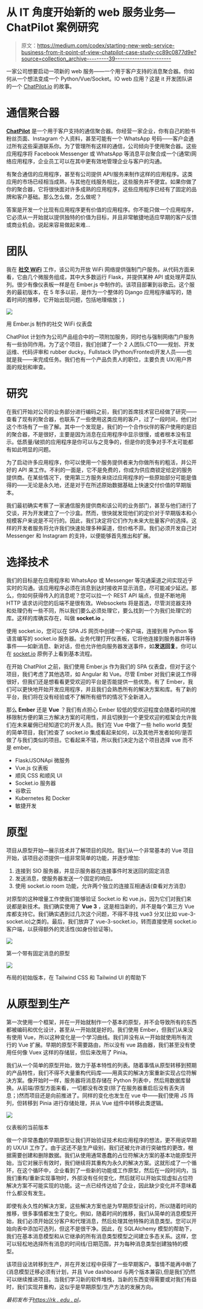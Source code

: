 # 从 IT 角度开始新的 web 服务业务— ChatPilot 案例研究

> 原文：<https://medium.com/codex/starting-new-web-service-business-from-it-point-of-view-chatpilot-case-study-cc89c0877d9e?source=collection_archive---------39----------------------->

一家公司想要启动一项新的 web 服务——一个用于客户支持的消息聚合器。你如何从一个想法变成一个 Python/Vue/Socket。IO web 应用？这是 it 开发团队讲的一个 [ChatPilot.io](https://chatpilot.io/) 的故事。

# 通信聚合器

[**ChatPilot**](https://chatpilot.io/) 是一个用于客户支持的通信聚合器。你经营一家企业，你有自己的脸书粉丝页面、Instagram 个人资料，甚至可能有一个 WhatsApp 号码——客户会通过所有这些渠道联系你。为了管理所有这样的通信，公司倾向于使用聚合器。这些应用程序将 Facebook Messenger 或 WhatsApp 等消息平台聚合成一个(通常)网络应用程序，企业员工可以在其中更有效地管理企业与客户的沟通。

有聚合通信的应用程序，甚至有公司提供 API/服务来制作这样的应用程序。这类应用的市场已经相当成熟，与其他在线服务相比，这些服务并不便宜。如果你做了你的聚合器，它将很快面对许多成熟的应用程序，这些应用程序已经有了固定的品牌和客户基础。那么怎么做，怎么做呢？

答案是开发一个比现有应用程序更有价值的应用程序。你不能只做一个应用程序，它必须从一开始就以提供独特的价值为目标，并且非常敏捷地适应早期的客户反馈或商业机会。说起来容易做起来难…

# 团队

我在 [**社交 WiFi**](https://socialwifi.com) 工作，该公司为开放 WiFi 网络提供强制门户服务。从代码方面来看，它由几个微服务组成，其中大多数运行 Flask，并提供某种 API 或处理芹菜队列。很少有像仪表板一样是在 Ember.js 中制作的。该项目部署到谷歌云。这个服务的最初版本，在 5 年多以前，是作为一个整体的 Django 应用程序编写的，随着时间的推移，它开始出现问题，包括地理缩放；)

![](img/c2be9d4a924a1adbaf84e91a1a47e7a2.png)

用 Ember.js 制作的社交 WiFi 仪表盘

ChatPilot 计划作为公司产品组合中的一项附加服务，同时也与强制网络门户服务有一些协同作用。为了这个项目，我们创建了一个 2 人团队:CTO——规划、开发运维、代码评审和 rubber ducky。Fullstack (Python/Fronted)开发人员——也就是我——来完成任务。我们也有一个产品负责人的职位，主要负责 UX/用户界面的规划和审查。

# 研究

在我们开始对公司的业务部分进行编码之前，我们的首席技术官已经做了研究——查看了现有的聚合器，也联系了一些使用这类应用的客户，过了一段时间，他们对这个市场有了一些了解。其中一个发现是，我们的一个合作伙伴的客户使用的是旧的聚合器，不是很好，主要是因为消息在应用程序中显示很慢，或者根本没有显示。低质量/破损的应用程序是你可以与之竞争的，但是你的竞争对手不太可能都有如此明显的问题。

为了启动许多应用程序，你可以使用一个服务提供者来为你做所有的粗活，并公开好的 API 来工作。不利的一面是，它不是免费的，你成为供应商锁定给定的服务提供商。在某些情况下，使用第三方服务来绕过应用程序的一些原始部分可能是值得的——无论是永久地，还是对于在所述原始数据基础上快速交付价值的早期版本。

我们最初确实考察了一家通信服务提供商和该公司的业务部门，甚至与他们进行了交谈，并为开发建立了一个沙盒。然而，很快就发现他们的定价对于早期版本和小规模客户来说是不可行的。因此，我们决定将它们作为未来大批量客户的选择。这样的开发者服务将允许我们快速处理多种渠道，但价格不菲。我们必须开发自己对 Messenger 和 Instagram 的支持，以便能够首先推出和扩展。

# 选择技术

我们的目标是在应用程序和 WhatsApp 或 Messenger 等沟通渠道之间实现近乎实时的沟通。该应用程序必须在消息到达时接收并显示消息，尽可能减少延迟。那么，你如何获得传入的消息呢？您可以拉一个 REST API 端点，但是不断地用 HTTP 请求访问您的后端不是很有效。Websockets 将是首选，尽管浏览器支持和处理仍有一些不同，所以我们要么必须处理它，要么找到一个为我们处理它的库。这样的库确实存在，叫做 **socket.io** 。

使用 socket.io，您可以在 SPA JS 网页中创建一个客户端，连接到用 Python 等语言编写的 socket.io 服务器。业务代理打开仪表板，它将他连接到服务器并等待事件——如新消息、新对话，但也允许他向服务器发送事件，如**发送回复**。你可以在 [socket.io](https://socket.io/) 原例子上看到基本流程。

在开始 ChatPilot 之前，我们使用 Ember.js 作为我们的 SPA 仪表盘，但对于这个项目，我们考虑了其他选项，如 Angular 和 Vue。尽管 Ember 对我们来说工作得很好，但我们还是想看看更受欢迎的平台是否能提供一些优势。有了 Ember，我们可以更快地开始开发应用程序，并且我们会熟悉所有的解决方案和库。有了新的平台，我们将在没有经验或不了解所有细节的情况下全新进入。

那么 **Ember** 还是 **Vue** ？我们有点担心 Ember 较低的受欢迎程度会随着时间的推移限制方便的第三方解决方案的可用性，并且切换到一个更受欢迎的框架会允许我们在未来雇佣已经知道它的开发人员。我们在 Vue 中做了一些 hello world 类型的简单项目，我们检查了 socket.io 集成看起来如何，以及其他开发者如何/是否做了与我们类似的项目。它看起来不错，所以我们决定为这个项目选择 vue 而不是 ember。

*   Flask/JSONApi 微服务
*   Vue.js 仪表板
*   顺风 CSS 和顺风 UI
*   Socket.io 服务器
*   谷歌云
*   Kubernetes 和 Docker
*   敏捷开发

# 原型

项目从原型开始—展示技术并了解项目的风险。我们从一个非常基本的 Vue 项目开始，该项目必须提供一组非常简单的功能，并逐步增加:

1.  连接到 SIO 服务器，并显示服务器在连接事件时发送回的固定消息
2.  发送消息，使服务器发送一个固定的响应。
3.  使用 socket.io room 功能，允许两个独立的连接互相通话(查看对方消息)

对原型的这种增量工作使我们能够验证 Socket.io 和 vue.js，因为它们对我们来说都是新技术。我们确实使用了 **Vue 3** ，这是相当新的，并不是每个第三方 Vue 库都支持它。我们确实遇到过几次这个问题，不得不寻找 vue3 分叉(比如 vue-3-socket.io)之类的。最后，我们放弃了 vue-3-socket.io，转而直接使用 socket.io 客户端，以获得额外的灵活性(如身份验证等)。

![](img/cf23700bed0674665722e5c85a0262d0.png)

第一个带有固定消息的原型

![](img/d7358c7d9ea17eee7b7e49f64edcdf21.png)

布局的初始版本，在 Tailwind CSS 和 Tailwind UI 的帮助下

# 从原型到生产

第一次使用一个框架，并在一开始就制作一个基本的原型，并不会导致所有的东西都被编码和优化设计，甚至从一开始就是好的。我们使用 Ember，但我们从来没有使用 Vue，所以这种变化是一个学习曲线。我们并没有从一开始就使用所有流行的 Vue 扩展。早期的原型不需要路由，所以没有 vue 路由器，我们甚至没有使用任何像 Vuex 这样的存储层，但后来改用了 Pinia。

我们从一个简单的原型开始，致力于基本特性的列表。随着事情从原型转移到预期的产品特性，我们不得不大量重构代码库——用真实的解决方案重新实现占位符解决方案。像开始时一样，服务器将消息存储在 Python 列表中，然后用数据库替换。从前端/原型方面来看，一切都没有改变(除了在服务器重启后没有丢失消息；)然而项目还是向前推进了。同样的变化也发生在 vue 中——我们使用 JS 阵列，但转移到 Pinia 进行存储处理，并从 Vue 组件中转移此类逻辑。

![](img/a4f085109d98520105299192b40aa9cb.png)

仪表板的当前版本

做一个非常愚蠢的早期原型让我们开始验证技术和应用程序的想法，更不用说早期的 UX/UI 工作了。由于这还不是生产级别，我们还被允许进行突破性的更改，根据需要创建和删除数据。我们从使用通常愚蠢的占位符解决方案的基本功能原型开始，当它对展示有效时，我们继续将其重构为永久的解决方案。这就形成了一个循环，在这个循环中，企业看到了一些新的功能或工作原型，然后在一段时间内，当我们重构/重新实现事物时，外部没有任何变化，然后就可以开始实现虚拟占位符解决方案不可能实现的功能。这一点已经传达给了企业，因此缺少变化并不意味着什么都没有发生。

即使有永久性的解决方案，这些解决方案也是为早期原型设计的，所以随着时间的推移，很多事情都发生了变化。例如，随着时间的推移，我们从简单的消息模型开始，我们必须开始区分客户和代理消息，然后处理其他特殊的消息类型。您可以开始向表中添加可选列，但这不是很干净。因此，在 SQLAlchemy 模型的帮助下，我们在基本消息模型和从它继承的所有消息类型模型之间建立多态关系。这样，您可以轻松地选择所有消息的时间线/日期范围，并为每种消息类型创建独特的模型。

该项目设法转移到生产，并在开发过程中获得了一些早期客户。事情不能再中断了(消息模型迁移必须有计划，并且 Vue dashboard 与两个版本兼容),但是我们仍然可以继续推进项目。当我们学习新的软件堆栈，当新的东西变得需要或对我们有益时，我们实现并重构，这似乎是早期原型/生产方法的发展方向。

*最初发布于*[*https://rk . edu . pl*](https://rk.edu.pl/en/starting-new-web-service-business-from-it-point-of-view-chatpilot-case-study/)*。*